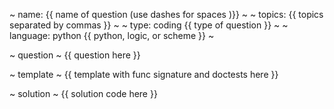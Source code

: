 ~ name: {{ name of question (use dashes for spaces )}} ~
~ topics: {{ topics separated by commas }} ~
~ type: coding {{ type of question }} ~
~ language: python {{ python, logic, or scheme }} ~

~ question ~
{{ question here }}

~ template ~
{{ template with func signature and doctests here }}

~ solution ~
{{ solution code here }}
